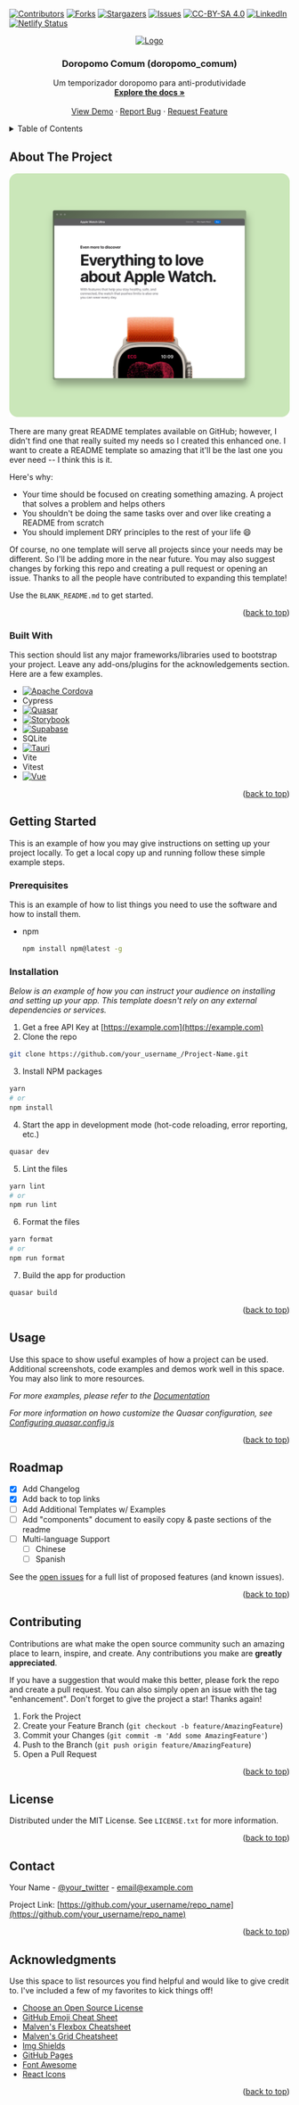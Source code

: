 <a name="readme-top"></a>

[![Contributors][contributors-shield]][contributors-url]
[![Forks][forks-shield]][forks-url]
[![Stargazers][stars-shield]][stars-url]
[![Issues][issues-shield]][issues-url]
[![CC-BY-SA 4.0][license-shield]][license-url]
[![LinkedIn][linkedin-shield]][linkedin-url]
[![Netlify Status](https://api.netlify.com/api/v1/badges/3cc3acd3-e2f6-456c-ad3f-ee49f4817cbb/deploy-status)](https://app.netlify.com/sites/doropomo-comum/deploys)
<br />

<div align="center">
  <a href="https://github.com/othneildrew/Best-README-Template">
    <img src="images/logo.png" alt="Logo" width="80" height="80">
  </a>
<h3 align="center">Doropomo Comum (doropomo_comum)</h3>
<p align="center">
Um temporizador doropomo para anti-produtividade
<br />
    <a href="https://github.com/FSLawiet/doropomo_comum"><strong>Explore the docs »</strong></a>
    <br />
    <br />
    <a href="https://github.com/FSLawiet/doropomo_comum">View Demo</a>
    ·
    <a href="https://github.com/FSLawiet/doropomo_comum/issues">Report Bug</a>
    ·
    <a href="https://github.com/FSLawiet/doropomo_comum/issues">Request Feature</a>
</p>
</div>
<details>
  <summary>Table of Contents</summary>
  <ol>
    <li>
      <a href="#about-the-project">About The Project</a>
      <ul>
        <li><a href="#built-with">Built With</a></li>
      </ul>
    </li>
    <li>
      <a href="#getting-started">Getting Started</a>
      <ul>
        <li><a href="#prerequisites">Prerequisites</a></li>
        <li><a href="#installation">Installation</a></li>
      </ul>
    </li>
    <li><a href="#usage">Usage</a></li>
    <li><a href="#roadmap">Roadmap</a></li>
    <li><a href="#contributing">Contributing</a></li>
    <li><a href="#license">License</a></li>
    <li><a href="#contact">Contact</a></li>
    <li><a href="#acknowledgments">Acknowledgments</a></li>
  </ol>
</details>

## About The Project

[![Product Name Screen Shot][product-screen]](https://example.com)

There are many great README templates available on GitHub; however, I didn't find one that really suited my needs so I created this enhanced one. I want to create a README template so amazing that it'll be the last one you ever need -- I think this is it.

Here's why:

- Your time should be focused on creating something amazing. A project that solves a problem and helps others
- You shouldn't be doing the same tasks over and over like creating a README from scratch
- You should implement DRY principles to the rest of your life :smile:

Of course, no one template will serve all projects since your needs may be different. So I'll be adding more in the near future. You may also suggest changes by forking this repo and creating a pull request or opening an issue. Thanks to all the people have contributed to expanding this template!

Use the `BLANK_README.md` to get started.

<p align="right">(<a href="#readme-top">back to top</a>)</p>

### Built With

This section should list any major frameworks/libraries used to bootstrap your project. Leave any add-ons/plugins for the acknowledgements section. Here are a few examples.

- [![Apache Cordova][Cordova]][Cordova-url]
- Cypress
- [![Quasar][Quasar.js]][Quasar-url]
- [![Storybook][Storybook.js]][Storybook-url]
- [![Supabase][Supabase-ho]][Supabase-url]
- SQLite
- [![Tauri][Tauri.js]][Tauri-url]
- Vite
- Vitest
- [![Vue][Vue.js]][Vue-url]

<p align="right">(<a href="#readme-top">back to top</a>)</p>

## Getting Started

This is an example of how you may give instructions on setting up your project locally.
To get a local copy up and running follow these simple example steps.

### Prerequisites

This is an example of how to list things you need to use the software and how to install them.

- npm
  ```sh
  npm install npm@latest -g
  ```

### Installation

_Below is an example of how you can instruct your audience on installing and setting up your app. This template doesn't rely on any external dependencies or services._

1. Get a free API Key at [https://example.com](https://example.com)
2. Clone the repo

```sh
git clone https://github.com/your_username_/Project-Name.git
```

3. Install NPM packages

```sh
yarn
# or
npm install
```

4. Start the app in development mode (hot-code reloading, error reporting, etc.)

```sh
quasar dev
```

5. Lint the files

```sh
yarn lint
# or
npm run lint
```

6. Format the files

```sh
yarn format
# or
npm run format
```

7. Build the app for production

```sh
quasar build
```

<p align="right">(<a href="#readme-top">back to top</a>)</p>

<!-- USAGE EXAMPLES -->

## Usage

Use this space to show useful examples of how a project can be used. Additional screenshots, code examples and demos work well in this space. You may also link to more resources.

_For more examples, please refer to the [Documentation](https://example.com)_

_For more information on howo customize the Quasar configuration, see [Configuring quasar.config.js](https://v2.quasar.dev/quasar-cli-vite/quasar-config-js)_

<p align="right">(<a href="#readme-top">back to top</a>)</p>

<!-- ROADMAP -->

## Roadmap

- [x] Add Changelog
- [x] Add back to top links
- [ ] Add Additional Templates w/ Examples
- [ ] Add "components" document to easily copy & paste sections of the readme
- [ ] Multi-language Support
  - [ ] Chinese
  - [ ] Spanish

See the [open issues](https://github.com/othneildrew/Best-README-Template/issues) for a full list of proposed features (and known issues).

<p align="right">(<a href="#readme-top">back to top</a>)</p>

<!-- CONTRIBUTING -->

## Contributing

Contributions are what make the open source community such an amazing place to learn, inspire, and create. Any contributions you make are **greatly appreciated**.

If you have a suggestion that would make this better, please fork the repo and create a pull request. You can also simply open an issue with the tag "enhancement".
Don't forget to give the project a star! Thanks again!

1. Fork the Project
2. Create your Feature Branch (`git checkout -b feature/AmazingFeature`)
3. Commit your Changes (`git commit -m 'Add some AmazingFeature'`)
4. Push to the Branch (`git push origin feature/AmazingFeature`)
5. Open a Pull Request

<p align="right">(<a href="#readme-top">back to top</a>)</p>

<!-- LICENSE -->

## License

Distributed under the MIT License. See `LICENSE.txt` for more information.

<p align="right">(<a href="#readme-top">back to top</a>)</p>

<!-- CONTACT -->

## Contact

Your Name - [@your_twitter](https://twitter.com/your_username) - email@example.com

Project Link: [https://github.com/your_username/repo_name](https://github.com/your_username/repo_name)

<p align="right">(<a href="#readme-top">back to top</a>)</p>

<!-- ACKNOWLEDGMENTS -->

## Acknowledgments

Use this space to list resources you find helpful and would like to give credit to. I've included a few of my favorites to kick things off!

- [Choose an Open Source License](https://choosealicense.com)
- [GitHub Emoji Cheat Sheet](https://www.webpagefx.com/tools/emoji-cheat-sheet)
- [Malven's Flexbox Cheatsheet](https://flexbox.malven.co/)
- [Malven's Grid Cheatsheet](https://grid.malven.co/)
- [Img Shields](https://shields.io)
- [GitHub Pages](https://pages.github.com)
- [Font Awesome](https://fontawesome.com)
- [React Icons](https://react-icons.github.io/react-icons/search)

<p align="right">(<a href="#readme-top">back to top</a>)</p>

[contributors-shield]: https://img.shields.io/github/contributors/FSLawiet/doropomo_comum.svg?style=for-the-badge
[contributors-url]: https://github.com/FSLawiet/doropomo_comum/graphs/contributors
[forks-shield]: https://img.shields.io/github/forks/FSLawiet/doropomo_comum.svg?style=for-the-badge
[forks-url]: https://github.com/FSLawiet/doropomo_comum/network/members
[stars-shield]: https://img.shields.io/github/stars/FSLawiet/doropomo_comum.svg?style=for-the-badge
[stars-url]: https://github.com/FSLawiet/doropomo_comum/stargazers
[issues-shield]: https://img.shields.io/github/issues/FSLawiet/doropomo_comum.svg?style=for-the-badge
[issues-url]: https://github.com/FSLawiet/doropomo_comum/issues
[license-shield]: https://img.shields.io/github/license/FSLawiet/doropomo_comum.svg?style=for-the-badge
[license-url]: https://github.com/FSLawiet/doropomo_comum/blob/master/LICENSE.md
[linkedin-shield]: https://img.shields.io/badge/-LinkedIn-black.svg?style=for-the-badge&logo=linkedin&colorB=555
[linkedin-url]: https://linkedin.com/in/FSLawiet
[product-screen]: .github/app-screen.png
[Tauri.js]: https://img.shields.io/badge/tauri-242526?style=for-the-badge&logo=tauri&logoColor=white
[Tauri-url]: https://tauri.app/
[Quasar.js]: https://img.shields.io/badge/quasar-1976d2?style=for-the-badge&logo=quasar&logoColor=white
[Quasar-url]: https://quasar.dev
[Vue.js]: https://img.shields.io/badge/Vue.js-35495E?style=for-the-badge&logo=vuedotjs&logoColor=4FC08D
[Vue-url]: https://vuejs.org/
[Cordova]: https://img.shields.io/badge/Cordova-4CC2E4?style=for-the-badge&logo=apachecordova&logoColor=CCCCCC
[Cordova-url]: https://cordova.apache.org/
[Supabase-ho]: https://img.shields.io/badge/Supabase-3FCF8E?style=for-the-badge&logo=supabase&logoColor=CCCCCC
[Supabase-url]: https://supabase.com/
[Storybook.js]: https://img.shields.io/badge/Storybook-FF4785?style=for-the-badge&logo=storybook&logoColor=white
[Storybook-url]: https://storybook.js.org/
